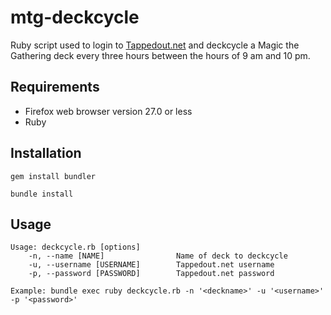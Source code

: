 # mtg-deckcycle

Ruby script used to login to [Tappedout.net](http://tappedout.net/) and deckcycle a Magic the Gathering deck every three hours between the hours of 9 am and 10 pm.

## Requirements
- Firefox web browser version 27.0 or less
- Ruby

## Installation
`gem install bundler`

`bundle install`

## Usage
```
Usage: deckcycle.rb [options]
    -n, --name [NAME]                Name of deck to deckcycle
    -u, --username [USERNAME]        Tappedout.net username
    -p, --password [PASSWORD]        Tappedout.net password
```
`Example: bundle exec ruby deckcycle.rb -n '<deckname>' -u '<username>' -p '<password>'`
